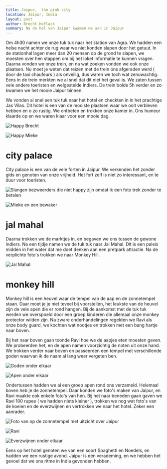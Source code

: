```yaml
---
title: Jaipur,  the pink city
location: Jaipur, India
layout: post
author: Brecht Hoflack
summary: Na de hel van Jaipur kwamen we aan in Jaipur
---
```

Om 4h30 namen we onze tuk tuk naar het station van Agra.  We hadden een helse nacht achter de rug waar we niet konden slapen door het getuut.  In de stationhal lagen meer dan 20 mensen op de grond te slapen,  we moesten over hen stappen om bij het loket informatie te kunnen vragen.  Daarna vonden we onze trein,  en na wat zoeken vonden we ook onze plaatsen.  Nu moet je weten dat reizen met de trein ons afgeraden werd ( door de taxi chaufeurs ) als onveilig,  dus waren we toch wat zenuwachtig.  Eens in de trein merkten we al snel dat dit niet het geval is.  We zaten tussen vele andere toeristen en welgestelde Indiers.  De trein bolde 5h verder en zo kwamen we het mooie Jaipur binnen.

We vonden al snel een tuk tuk naar het hotel en checkten in in het prachtige Jas Vilas.  Dit hotel is een van de mooiste plaatsen waar we ooit verbleven hebben en o zo rustig.  We ontbeten en trokken onze kamer in.  Ons humeur klaarde op en we waren klaar voor een mooie dag.

![Happy Brecht](/images/2011-11-02/P1030082.JPG.png)

![Happy Mieke](/images/2011-11-02/P1030087.JPG.png)

# city palace #
City palace is een van de vele forten in Jaipur.  We verkenden het zonder gids en genoten van onze vrijheid.  Het fort zelf is niet zo interessant,  en te duur voor toeristen.

![Slangen bezweerders die niet happy zijn omdat ik een foto trek zonder te betalen](/images/2011-11-02/P1030090.JPG.png)

![Mieke en een bewaker](/images/2011-11-02/P1030101.JPG.png)

# jal mahal #
Daarna trokken we de marktjes in,  en begaven we ons tussen de gewone Indiers.  Na een tijdje namen we de tuk tuk naar Jal Mahal.  Dit is een paleis midden in het water dat me doet denken aan een pretpark attractie.  Na de verplichte foto's trokken we naar Monkey Hill.

![Jal Mahal](/images/2011-11-02/P1030118.JPG.png)

# monkey hill #
Monkey hill is een heuvel waar de tempel van de aap en de zonnetempel staan.  Daar moet je je niet teveel bij voorstellen,  het leukste van de heuvel zijn de vele apen die er rond hangen.  Bij de aankomst met de tuk tuk werden we overspoeld door een groep kinderen die allemaal onze monkey protector wilden zijn.  Na zware onderhandelingen regelden we Ravi als onze body guard,  we kochten wat nootjes en trokken met een bang hartje naar boven.

Bij het naar boven gaan toonde Ravi hoe we de aapjes eten moesten geven.  We probeerden het,  en de apen namen voorzichtig de noten uit onze hand.  We trokken verder naar boven en passeerden een tempel met verschillende goden waarvan ik de naam al lang weer vergeten ben.

![Goden onder elkaar](/images/2011-11-02/P1030132.JPG.png)

![Apen onder elkaar](/images/2011-11-02/P1030135.JPG.png)

Ondertussen hadden we al een groep apen rond ons verzameld.  Helemaal boven heb je de zonnetempel.  Daar konden we foto's maken van Jaipur,  en Ravi maakte ook enkele foto's van hen.  Bij het naar beneden gaan gaven we Ravi 100 rupee ( we hadden niets kleiner ),  trokken we nog wat foto's van de koeien en de everzwijnen en vertrokken we naar het hotel.  Zeker een aanrader.

![Foto van op de zonnetempel met uitzicht over Jaipur](/images/2011-11-02/P1030142.JPG.png)

![Ravi](/images/2011-11-02/P1030144.JPG.png)

![Everzwijnen onder elkaar](/images/2011-11-02/P1030146.JPG.png)

Eens op het hotel genoten we van een soort Spaghetti en Noedels,  en hadden we een rustige avond.  Jaipur is een verademing,  en we hebben het gevoel dat we ons ritme in India gevonden hebben.